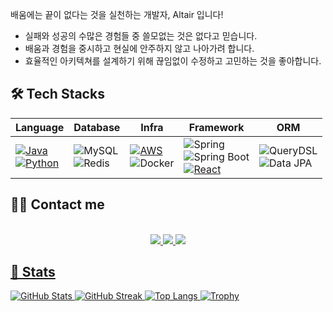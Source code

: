 <p>배움에는 끝이 없다는 것을 실천하는 개발자, Altair 입니다!</p>

- 실패와 성공의 수많은 경험들 중 쓸모없는 것은 없다고 믿습니다.
- 배움과 경험을 중시하고 현실에 안주하지 않고 나아가려 합니다.
- 효율적인 아키텍쳐를 설계하기 위해 끊임없이 수정하고 고민하는 것을 좋아합니다.

## 🛠 Tech Stacks
| Language | Database | Infra | Framework | ORM |
|----------|----------|-------|-----------|-----|
| [![Java](https://img.shields.io/badge/Java-%23ED8B00.svg?logo=openjdk&logoColor=white)](#) <br> [![Python](https://img.shields.io/badge/Python-3776AB?logo=python&logoColor=fff)](#) | ![MySQL](https://img.shields.io/badge/MySQL-4479A1?style=flat&logo=mysql&logoColor=white) <br> ![Redis](https://img.shields.io/badge/Redis-DC382D?style=flat&logo=redis&logoColor=white) | [![AWS](https://img.shields.io/badge/AWS-%23FF9900.svg?logo=amazon-web-services&logoColor=white)](#) <br> ![Docker](https://img.shields.io/badge/Docker-2496ED?style=flat&logo=docker&logoColor=white) | ![Spring](https://img.shields.io/badge/Spring-6DB33F?style=flat&logo=spring&logoColor=white) <br> ![Spring Boot](https://img.shields.io/badge/Spring%20Boot-6DB33F?style=flat&logo=spring-boot&logoColor=white) <br> [![React](https://img.shields.io/badge/React-%2320232a.svg?logo=react&logoColor=%2361DAFB)](#)| ![QueryDSL](https://img.shields.io/badge/QueryDSL-009688?style=flat)  <br> ![Data JPA](https://img.shields.io/badge/JPA-007396?style=flat&logo=hibernate&logoColor=white)

## 👩‍💻 Contact me
<br>
<div align = "center">
  <a href = https://instagram.com/tx_.hxn/> <img src = "https://img.shields.io/badge/Instagram-E4405F?style=flat&logo=instagram&logoColor=white"/>
  <a href = mailto:th053880@gmail.com/> <img src = "https://img.shields.io/badge/Gmail-EA4335?style=flat&logo=gmail&logoColor=white"/>
  <a href = https://www.linkedin.com/in/taehun58/> <img src = "https://custom-icon-badges.demolab.com/badge/LinkedIn-0A66C2?logo=linkedin-white&logoColor=fff"/>
</div>

## 🏅 Stats

![GitHub Stats](https://github-readme-stats.vercel.app/api?username=Altair5869&show_icons=true&theme=dark)
![GitHub Streak](https://github-readme-streak-stats.herokuapp.com/?user=Altair5869&theme=dark)
![Top Langs](https://github-readme-stats.vercel.app/api/top-langs/?username=Altair5869&layout=compact&theme=dark)
![Trophy](https://github-profile-trophy.vercel.app/?username=Altair5869)
